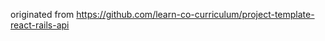 originated from 
[
https://github.com/learn-co-curriculum/project-template-react-rails-api
](https://github.com/learn-co-curriculum/react-rails-project-setup-guide)
